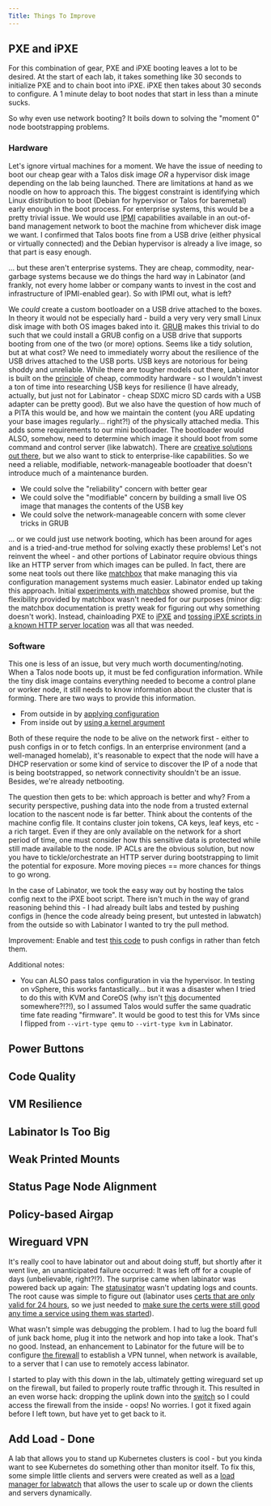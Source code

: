 ```yaml
---
Title: Things To Improve
---
```


## PXE and iPXE
For this combination of gear, PXE and iPXE booting leaves a lot to be desired.
At the start of each lab, it takes something like 30 seconds to initialize PXE and to chain boot into iPXE.
iPXE then takes about 30 seconds to configure.
A 1 minute delay to boot nodes that start in less than a minute sucks.

So why even use network booting?
It boils down to solving the "moment 0" node bootstrapping problems.

### Hardware
Let's ignore virtual machines for a moment.
We have the issue of needing to boot our cheap gear with a Talos disk image *OR* a hypervisor disk image depending on the lab being launched.
There are limitations at hand as we noodle on how to approach this.
The biggest constraint is identifying which Linux distribution to boot (Debian for hypervisor or Talos for baremetal) early enough in the boot process.
For enterprise systems, this would be a pretty trivial issue.
We would use [IPMI](https://en.wikipedia.org/wiki/Intelligent_Platform_Management_Interface) capabilities available in an out-of-band management network to boot the machine from whichever disk image we want.
I confirmed that Talos boots fine from a USB drive (either physical or virtually connected) and the Debian hypervisor is already a live image, so that part is easy enough.

... but these aren't enterprise systems.
They are cheap, commodity, near-garbage systems because we do things the hard way in Labinator (and frankly, not every home labber or company wants to invest in the cost and infrastructure of IPMI-enabled gear).
So with IPMI out, what is left?

We *could* create a custom bootloader on a USB drive attached to the boxes.
In theory it would not be especially hard - build a very very very small Linux disk image with both OS images baked into it.
[GRUB](https://www.gnu.org/software/grub/) makes this trivial to do such that we could install a GRUB config on a USB drive that supports booting from one of the two (or more) options.
Seems like a tidy solution, but at what cost?
We need to immediately worry about the resilience of the USB drives attached to the USB ports.
USB keys are notorious for being shoddy and unreliable.
While there are tougher models out there, Labinator is built on the [principle](/docs/about/#goals-and-principles) of cheap, commodity hardware - so I wouldn't invest a ton of time into researching USB keys for resilience (I have already, actually, but just not for Labinator - cheap SDXC micro SD cards with a USB adapter can be pretty good).
But we also have the question of how much of a PITA this would be, and how we maintain the content (you ARE updating your base images regularly... right?!) of the physically attached media.
This adds some requirements to our mini bootloader.
The bootloader would ALSO, somehow, need to determine which image it should boot from some command and control server (like labwatch).
There are [creative solutions out there](https://chris.boyle.name/blog/2023/04/controlling-grub-from-the-network/), but we also want to stick to enterprise-like capabilities.
So we need a reliable, modifiable, network-manageable bootloader that doesn't introduce much of a maintenance burden.
* We could solve the "reliability" concern with better gear
* We could solve the "modifiable" concern by building a small live OS image that manages the contents of the USB key
* We could solve the network-manageable concern with some clever tricks in GRUB

... or we could just use network booting, which has been around for ages and is a tried-and-true method for solving exactly these problems!
Let's not reinvent the wheel - and other portions of Labinator require obvious things like an HTTP server from which images can be pulled.
In fact, there are some neat tools out there like [matchbox](https://matchbox.psdn.io/) that make managing this via configuration management systems much easier.
Labinator ended up taking this approach.
Initial [experiments with matchbox](https://github.com/DRuggeri/labinator_chef/blob/main/recipes/matchbox.rb) showed promise, but the flexibility provided by matchbox wasn't needed for our purposes (minor dig: the matchbox documentation is pretty weak for figuring out why something doesn't work).
Instead, chainloading PXE to [iPXE](https://ipxe.org/) and [tossing iPXE scripts in a known HTTP server location](https://ipxe.org/) was all that was needed.


### Software
This one is less of an issue, but very much worth documenting/noting.
When a Talos node boots up, it must be fed configuration information.
While the tiny disk image contains everything needed to become a control plane or worker node, it still needs to know information about the cluster that is forming.
There are two ways to provide this information.
* From outside in by [applying configuration](https://www.talos.dev/v1.10/introduction/getting-started/#apply-configuration)
* From inside out by [using a kernel argument](https://www.talos.dev/v1.10/reference/kernel/#talosconfig)

Both of these require the node to be alive on the network first - either to push configs in or to fetch configs.
In an enterprise environment (and a well-managed homelab), it's reasonable to expect that the node will have a DHCP reservation or some kind of service to discover the IP of a node that is being bootstrapped, so network connectivity shouldn't be an issue.
Besides, we're already netbooting.

The question then gets to be: which approach is better and why?
From a security perspective, pushing data into the node from a trusted external location to the nascent node is far better.
Think about the contents of the machine config file.
It contains cluster join tokens, CA keys, leaf keys, etc - a rich target.
Even if they are only available on the network for a short period of time, one must consider how this sensitive data is protected while still made available to the node.
IP ACLs are the obvious solution, but now you have to tickle/orchestrate an HTTP server during bootstrapping to limit the potential for exposure.
More moving pieces == more chances for things to go wrong.

In the case of Labinator, we took the easy way out by hosting the talos config next to the iPXE boot script.
There isn't much in the way of grand reasoning behind this - I had already built labs and tested by pushing configs in (hence the code already being present, but untested in labwatch) from the outside so with Labinator I wanted to try the pull method.

Improvement: Enable and test [this code](https://github.com/DRuggeri/labinator_labwatch/blob/b10e6c0731aeade766b6e700c494a00785316aa2/talosinitializer/talosinitializer.go#L355) to push configs in rather than fetch them.

Additional notes:
* You can ALSO pass talos configuration in via the hypervisor. In testing on vSphere, this works fantastically... but it was a disaster when I tried to do this with KVM and CoreOS (why isn't [this](https://github.com/coreos/ignition/blob/2ef5a3a86fa099a19ccae91dba08a60492c90673/internal/providers/qemu/qemu_fwcfg.go#L100) documented somewhere?!?!), so I assumed Talos would suffer the same quadratic time fate reading "firmware". It would be good to test this for VMs since I flipped from `--virt-type qemu` to `--virt-type kvm` in Labinator.


## Power Buttons

## Code Quality

## VM Resilience

## Labinator Is Too Big

## Weak Printed Mounts

## Status Page Node Alignment

## Policy-based Airgap

## Wireguard VPN
It's really cool to have labinator out and about doing stuff, but shortly after it went live, an unanticipated failure occurred: It was left off for a couple of days (unbelievable, right?!?). The surprise came when labinator was powered back up again: The [statusinator](/docs/subprojects/statusinator/) wasn't updating logs and counts. The root cause was simple to figure out (labinator uses [certs that are only valid for 24 hours](https://github.com/DRuggeri/labinator_chef/blob/main/recipes/step-ca.rb), so we just needed to [make sure the certs were still good any time a service using them was started](https://github.com/DRuggeri/labinator_chef/commit/81c179a0dcbe25efa9d220ae5541f9b6e06bdceb)).

What wasn't simple was debugging the problem. I had to lug the board full of junk back home, plug it into the network and hop into take a look. That's no good. Instead, an enhancement to Labinator for the future will be to configure [the firewall](/docs/layout/#wally) to establish a VPN tunnel, when network is available, to a server that I can use to remotely access labinator.

I started to play with this down in the lab, ultimately getting wireguard set up on the firewall, but failed to properly route traffic through it. This resulted in an even worse hack: dropping the uplink down into the [switch](https://labinator.bitnebula.com/docs/layout/#switch) so I could access the firewall from the inside - oops! No worries. I got it fixed again before I left town, but have yet to get back to it.


## Add Load - Done
A lab that allows you to stand up Kubernetes clusters is cool - but you kinda want to see Kubernetes do something other than monitor itself. To fix this, some simple little clients and servers were created as well as a [load manager for labwatch](https://github.com/DRuggeri/labinator_labwatch/commit/0530956c90afbdd6bcf21cb630b071dbe8e415ad) that allows the user to scale up or down the clients and servers dynamically.